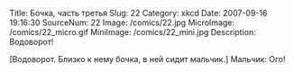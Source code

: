 Title: Бочка, часть третья 
Slug: 22 
Category: xkcd 
Date: 2007-09-16 19:16:30 
SourceNum: 22 
Image: /comics/22.jpg 
MicroImage: /comics/22_micro.gif 
MiniImage: /comics/22_mini.jpg 
Description: Водоворот! 

[Водоворот. Близко к нему бочка, в ней сидит мальчик.]
Мальчик: Ого!